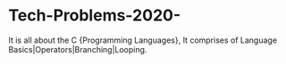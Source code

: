 # Tech-Problems-2020-
It is all about the C {Programming Languages}, It comprises of Language Basics|Operators|Branching|Looping.
